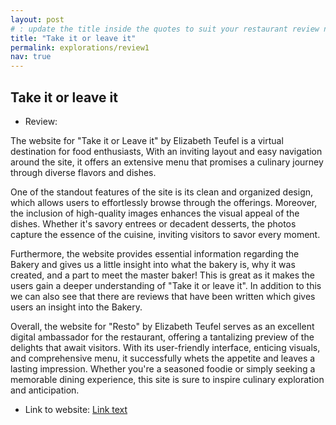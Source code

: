 ```yaml
---
layout: post
# : update the title inside the quotes to suit your restaurant review needs
title: "Take it or leave it"
permalink: explorations/review1
nav: true
---
```


## Take it or leave it

- Review:

The website for "Take it or Leave it" by Elizabeth Teufel is a virtual destination for food enthusiasts, With an inviting layout and easy navigation around the site, it offers an extensive menu that promises a culinary journey through diverse flavors and dishes.

One of the standout features of the site is its clean and organized design, which allows users to effortlessly browse through the offerings. Moreover, the inclusion of high-quality images enhances the visual appeal of the dishes. Whether it's savory entrees or decadent desserts, the photos capture the essence of the cuisine, inviting visitors to savor every moment.

Furthermore, the website provides essential information regarding the Bakery and gives us a little insight into what the bakery is, why it was created, and a part to meet the master baker! This is great as it makes the users gain a deeper understanding of "Take it or leave it". In addition to this we can also see that there are reviews that have been written which gives users an insight into the Bakery.

Overall, the website for "Resto" by Elizabeth Teufel serves as an excellent digital ambassador for the restaurant, offering a tantalizing preview of the delights that await visitors. With its user-friendly interface, enticing visuals, and comprehensive menu, it successfully whets the appetite and leaves a lasting impression. Whether you're a seasoned foodie or simply seeking a memorable dining experience, this site is sure to inspire culinary exploration and anticipation.


- Link to website: [Link text](https://allegheny-college-cmpsc-105-spring-2024.github.io/resto-Elizabeth-Teufel/menu)
